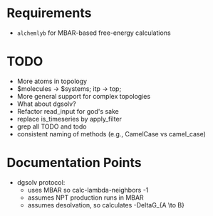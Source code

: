 # Requirements

- ```alchemlyb``` for MBAR-based free-energy calculations

# TODO

- More atoms in topology
- $molecules -> $systems; itp -> top;
- More general support for complex topologies
- What about dgsolv?
- Refactor read_input for god's sake
- replace is_timeseries by apply_filter
- grep all TODO and todo
- consistent naming of methods (e.g., CamelCase vs camel_case)


# Documentation Points

- dgsolv protocol:
    - uses MBAR so calc-lambda-neighbors -1
    - assumes NPT production runs in MBAR
    - assumes desolvation, so calculates -DeltaG_{A \to B}
